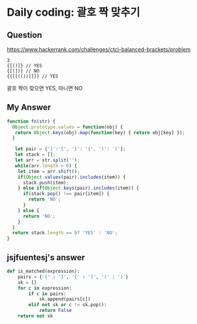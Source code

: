 # Daily coding: 괄호 짝 맞추기

## Question
https://www.hackerrank.com/challenges/ctci-balanced-brackets/problem
```
3
{[()]} // YES
{[(])} // NO
{{[[(())]]}} // YES
```

괄호 짝이 맞으면 YES, 아니면 NO

## My Answer

```js
function fn(str) {
  Object.prototype.values = function(obj) {
   return Object.keys(obj).map(function(key) { return obj[key] });
  }

   let pair = {']':'[', '}': '{', ')': '('};
   let stack = [];
   let arr = str.split('');
   while(arr.length > 0) {
    let item = arr.shift();
    if(Object.values(pair).includes(item)) {
      stack.push(item);
    } else if(Object.keys(pair).includes(item)) {
      if(stack.pop() !== pair[item]) {
        return 'NO';
      }
    } else {
      return 'NO';
    }
  }
  return stack.length == 0? 'YES' : 'NO';
}
```

## jsjfuentesj's answer
```python
def is_matched(expression):
    pairs = {'{' : '}', '[' : ']', '(' : ')'}
    sk = []
    for c in expression:
        if c in pairs:
            sk.append(pairs[c])
        elif not sk or c != sk.pop():
            return False
    return not sk
```
